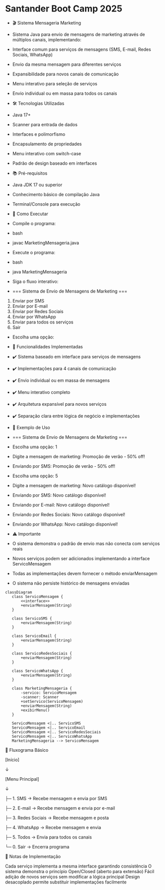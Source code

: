 # Santander Boot Camp 2025

* 🎬 Sistema Mensageria Marketing

* Sistema Java para envio de mensagens de marketing através de múltiplos canais, implementando:
* Interface comum para serviços de mensagens (SMS, E-mail, Redes Sociais, WhatsApp)
* Envio da mesma mensagem para diferentes serviços
* Expansibilidade para novos canais de comunicação
* Menu interativo para seleção de serviços
* Envio individual ou em massa para todos os canais

* 🛠️ Tecnologias Utilizadas
* Java 17+
* Scanner para entrada de dados
* Interfaces e polimorfismo
* Encapsulamento de propriedades
* Menu interativo com switch-case
* Padrão de design baseado em interfaces

* 📚 Pré-requisitos
* Java JDK 17 ou superior
* Conhecimento básico de compilação Java
* Terminal/Console para execução

* 🚀 Como Executar
* Compile o programa:

* bash
* javac MarketingMensageria.java
* Execute o programa:

* bash
* java MarketingMensageria
* Siga o fluxo interativo:

* === Sistema de Envio de Mensagens de Marketing ===
1. Enviar por SMS
2. Enviar por E-mail
3. Enviar por Redes Sociais
4. Enviar por WhatsApp
5. Enviar para todos os serviços
0. Sair
* Escolha uma opção:

* 🎯 Funcionalidades Implementadas
* ✔️ Sistema baseado em interface para serviços de mensagens
* ✔️ Implementações para 4 canais de comunicação
* ✔️ Envio individual ou em massa de mensagens
* ✔️ Menu interativo completo
* ✔️ Arquitetura expansível para novos serviços
* ✔️ Separação clara entre lógica de negócio e implementações

* 📝 Exemplo de Uso

* === Sistema de Envio de Mensagens de Marketing ===
* Escolha uma opção: 1

* Digite a mensagem de marketing: Promoção de verão - 50% off!
* Enviando por SMS: Promoção de verão - 50% off!

* Escolha uma opção: 5
* Digite a mensagem de marketing: Novo catálogo disponível!
* Enviando por SMS: Novo catálogo disponível!
* Enviando por E-mail: Novo catálogo disponível!
* Enviando por Redes Sociais: Novo catálogo disponível!
* Enviando por WhatsApp: Novo catálogo disponível!

* ⚠️ Importante
* O sistema demonstra o padrão de envio mas não conecta com serviços reais
* Novos serviços podem ser adicionados implementando a interface ServicoMensagem
* Todas as implementações devem fornecer o método enviarMensagem
* O sistema não persiste histórico de mensagens enviadas
 
 ````mermaid
classDiagram
    class ServicoMensagem {
        <<interface>>
        +enviarMensagem(String)
    }
    
    class ServicoSMS {
        +enviarMensagem(String)
    }
    
    class ServicoEmail {
        +enviarMensagem(String)
    }
    
    class ServicoRedesSociais {
        +enviarMensagem(String)
    }
    
    class ServicoWhatsApp {
        +enviarMensagem(String)
    }
    
    class MarketingMensageria {
        -servico: ServicoMensagem
        -scanner: Scanner
        +setServico(ServicoMensagem)
        +enviarMensagem(String)
        +exibirMenu()
    }
    
    ServicoMensagem <|.. ServicoSMS
    ServicoMensagem <|.. ServicoEmail
    ServicoMensagem <|.. ServicoRedesSociais
    ServicoMensagem <|.. ServicoWhatsApp
    MarketingMensageria --> ServicoMensagem

 ````

🔄 Fluxograma Básico

[Início]

↓

[Menu Principal]

↓

├─ 1. SMS → Recebe mensagem e envia por SMS

├─ 2. E-mail → Recebe mensagem e envia por e-mail

├─ 3. Redes Sociais → Recebe mensagem e posta

├─ 4. WhatsApp → Recebe mensagem e envia

├─ 5. Todos → Envia para todos os canais

└─ 0. Sair → Encerra programa

📌 Notas de Implementação

Cada serviço implementa a mesma interface garantindo consistência
O sistema demonstra o princípio Open/Closed (aberto para extensão)
Fácil adição de novos serviços sem modificar a lógica principal
Design desacoplado permite substituir implementações facilmente